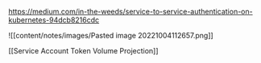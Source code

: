 https://medium.com/in-the-weeds/service-to-service-authentication-on-kubernetes-94dcb8216cdc

![[content/notes/images/Pasted image 20221004112657.png]]

[[Service Account Token Volume Projection]]